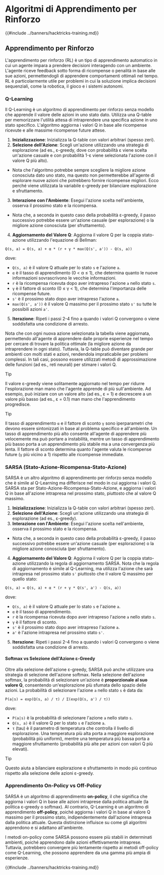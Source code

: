 # Algoritmi di Apprendimento per Rinforzo

{{#include ../banners/hacktricks-training.md}}

## Apprendimento per Rinforzo

L'apprendimento per rinforzo (RL) è un tipo di apprendimento automatico in cui un agente impara a prendere decisioni interagendo con un ambiente. L'agente riceve feedback sotto forma di ricompense o penalità in base alle sue azioni, permettendogli di apprendere comportamenti ottimali nel tempo. RL è particolarmente utile per problemi in cui la soluzione implica decisioni sequenziali, come la robotica, il gioco e i sistemi autonomi.

### Q-Learning

Il Q-Learning è un algoritmo di apprendimento per rinforzo senza modello che apprende il valore delle azioni in uno stato dato. Utilizza una Q-table per memorizzare l'utilità attesa di intraprendere una specifica azione in uno stato specifico. L'algoritmo aggiorna i valori Q in base alle ricompense ricevute e alle massime ricompense future attese.
1. **Inizializzazione**: Inizializza la Q-table con valori arbitrari (spesso zeri).
2. **Selezione dell'Azione**: Scegli un'azione utilizzando una strategia di esplorazione (ad es., ε-greedy, dove con probabilità ε viene scelta un'azione casuale e con probabilità 1-ε viene selezionata l'azione con il valore Q più alto).
- Nota che l'algoritmo potrebbe sempre scegliere la migliore azione conosciuta dato uno stato, ma questo non permetterebbe all'agente di esplorare nuove azioni che potrebbero fornire ricompense migliori. Ecco perché viene utilizzata la variabile ε-greedy per bilanciare esplorazione e sfruttamento.
3. **Interazione con l'Ambiente**: Esegui l'azione scelta nell'ambiente, osserva il prossimo stato e la ricompensa.
- Nota che, a seconda in questo caso della probabilità ε-greedy, il passo successivo potrebbe essere un'azione casuale (per esplorazione) o la migliore azione conosciuta (per sfruttamento).
4. **Aggiornamento del Valore Q**: Aggiorna il valore Q per la coppia stato-azione utilizzando l'equazione di Bellman:
```plaintext
Q(s, a) = Q(s, a) + α * (r + γ * max(Q(s', a')) - Q(s, a))
```
dove:
- `Q(s, a)` è il valore Q attuale per lo stato `s` e l'azione `a`.
- `α` è il tasso di apprendimento (0 < α ≤ 1), che determina quanto le nuove informazioni sovrascrivono le vecchie informazioni.
- `r` è la ricompensa ricevuta dopo aver intrapreso l'azione `a` nello stato `s`.
- `γ` è il fattore di sconto (0 ≤ γ < 1), che determina l'importanza delle ricompense future.
- `s'` è il prossimo stato dopo aver intrapreso l'azione `a`.
- `max(Q(s', a'))` è il valore Q massimo per il prossimo stato `s'` su tutte le possibili azioni `a'`.
5. **Iterazione**: Ripeti i passi 2-4 fino a quando i valori Q convergono o viene soddisfatta una condizione di arresto.

Nota che con ogni nuova azione selezionata la tabella viene aggiornata, permettendo all'agente di apprendere dalle proprie esperienze nel tempo per cercare di trovare la politica ottimale (la migliore azione da intraprendere in ogni stato). Tuttavia, la Q-table può diventare grande per ambienti con molti stati e azioni, rendendola impraticabile per problemi complessi. In tali casi, possono essere utilizzati metodi di approssimazione delle funzioni (ad es., reti neurali) per stimare i valori Q.

> [!TIP]
> Il valore ε-greedy viene solitamente aggiornato nel tempo per ridurre l'esplorazione man mano che l'agente apprende di più sull'ambiente. Ad esempio, può iniziare con un valore alto (ad es., ε = 1) e decrescere a un valore più basso (ad es., ε = 0.1) man mano che l'apprendimento progredisce.

> [!TIP]
> Il tasso di apprendimento `α` e il fattore di sconto `γ` sono iperparametri che devono essere sintonizzati in base al problema specifico e all'ambiente. Un tasso di apprendimento più alto consente all'agente di apprendere più velocemente ma può portare a instabilità, mentre un tasso di apprendimento più basso porta a un apprendimento più stabile ma a una convergenza più lenta. Il fattore di sconto determina quanto l'agente valuta le ricompense future (`γ` più vicino a 1) rispetto alle ricompense immediate.

### SARSA (Stato-Azione-Ricompensa-Stato-Azione)

SARSA è un altro algoritmo di apprendimento per rinforzo senza modello che è simile al Q-Learning ma differisce nel modo in cui aggiorna i valori Q. SARSA sta per Stato-Azione-Ricompensa-Stato-Azione, e aggiorna i valori Q in base all'azione intrapresa nel prossimo stato, piuttosto che al valore Q massimo.
1. **Inizializzazione**: Inizializza la Q-table con valori arbitrari (spesso zeri).
2. **Selezione dell'Azione**: Scegli un'azione utilizzando una strategia di esplorazione (ad es., ε-greedy).
3. **Interazione con l'Ambiente**: Esegui l'azione scelta nell'ambiente, osserva il prossimo stato e la ricompensa.
- Nota che, a seconda in questo caso della probabilità ε-greedy, il passo successivo potrebbe essere un'azione casuale (per esplorazione) o la migliore azione conosciuta (per sfruttamento).
4. **Aggiornamento del Valore Q**: Aggiorna il valore Q per la coppia stato-azione utilizzando la regola di aggiornamento SARSA. Nota che la regola di aggiornamento è simile al Q-Learning, ma utilizza l'azione che sarà intrapresa nel prossimo stato `s'` piuttosto che il valore Q massimo per quello stato:
```plaintext
Q(s, a) = Q(s, a) + α * (r + γ * Q(s', a') - Q(s, a))
```
dove:
- `Q(s, a)` è il valore Q attuale per lo stato `s` e l'azione `a`.
- `α` è il tasso di apprendimento.
- `r` è la ricompensa ricevuta dopo aver intrapreso l'azione `a` nello stato `s`.
- `γ` è il fattore di sconto.
- `s'` è il prossimo stato dopo aver intrapreso l'azione `a`.
- `a'` è l'azione intrapresa nel prossimo stato `s'`.
5. **Iterazione**: Ripeti i passi 2-4 fino a quando i valori Q convergono o viene soddisfatta una condizione di arresto.

#### Softmax vs Selezione dell'Azione ε-Greedy

Oltre alla selezione dell'azione ε-greedy, SARSA può anche utilizzare una strategia di selezione dell'azione softmax. Nella selezione dell'azione softmax, la probabilità di selezionare un'azione è **proporzionale al suo valore Q**, consentendo un'esplorazione più sfumata dello spazio delle azioni. La probabilità di selezionare l'azione `a` nello stato `s` è data da:
```plaintext
P(a|s) = exp(Q(s, a) / τ) / Σ(exp(Q(s, a') / τ))
```
dove:
- `P(a|s)` è la probabilità di selezionare l'azione `a` nello stato `s`.
- `Q(s, a)` è il valore Q per lo stato `s` e l'azione `a`.
- `τ` (tau) è il parametro di temperatura che controlla il livello di esplorazione. Una temperatura più alta porta a maggiore esplorazione (probabilità più uniformi), mentre una temperatura più bassa porta a maggiore sfruttamento (probabilità più alte per azioni con valori Q più elevati).

> [!TIP]
> Questo aiuta a bilanciare esplorazione e sfruttamento in modo più continuo rispetto alla selezione delle azioni ε-greedy.

### Apprendimento On-Policy vs Off-Policy

SARSA è un algoritmo di apprendimento **on-policy**, il che significa che aggiorna i valori Q in base alle azioni intraprese dalla politica attuale (la politica ε-greedy o softmax). Al contrario, Q-Learning è un algoritmo di apprendimento **off-policy**, poiché aggiorna i valori Q in base al valore Q massimo per il prossimo stato, indipendentemente dall'azione intrapresa dalla politica attuale. Questa distinzione influisce su come gli algoritmi apprendono e si adattano all'ambiente.

I metodi on-policy come SARSA possono essere più stabili in determinati ambienti, poiché apprendono dalle azioni effettivamente intraprese. Tuttavia, potrebbero convergere più lentamente rispetto ai metodi off-policy come Q-Learning, che possono apprendere da una gamma più ampia di esperienze.

{{#include ../banners/hacktricks-training.md}}
